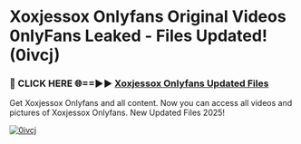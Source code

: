 # Xoxjessox Onlyfans Original Videos 0nlyFans Leaked - Files Updated! (0ivcj)

<h3>🔴 CLICK HERE 🌐==►► <a href="https://tinyurl.com/ehrbuxhb" rel="nofollow">Xoxjessox Onlyfans Updated Files</a></h3>

Get Xoxjessox Onlyfans and all content. Now you can access all videos and pictures of Xoxjessox Onlyfans. New Updated Files 2025!

[![0ivcj](https://i.imgur.com/lVYEuWS.gif)](https://tinyurl.com/ehrbuxhb)
